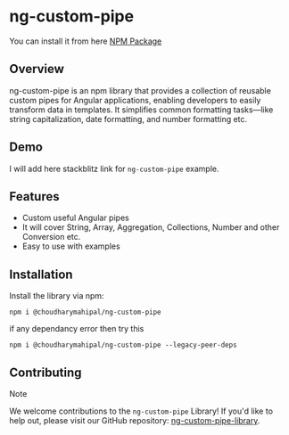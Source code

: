 # ng-custom-pipe

You can install it from here [NPM Package](https://www.npmjs.com/package/@choudharymahipal/ng-custom-pipe)

## Overview
ng-custom-pipe is an npm library that provides a collection of reusable custom pipes for Angular applications, enabling developers to easily transform data in templates. It simplifies common formatting tasks—like string capitalization, date formatting, and number formatting etc.

## Demo 
I will add here stackblitz link for `ng-custom-pipe` example.

## Features
- Custom useful Angular pipes
- It will cover String, Array, Aggregation, Collections, Number and other Conversion etc.
- Easy to use with examples

## Installation
Install the library via npm:
```
npm i @choudharymahipal/ng-custom-pipe
```

if any dependancy error then try this
```
npm i @choudharymahipal/ng-custom-pipe --legacy-peer-deps
```

## Contributing
> [!NOTE]
> We welcome contributions to the `ng-custom-pipe` Library! If you'd like to help out, please visit our GitHub repository: [ng-custom-pipe-library](https://github.com/choudharymahipal/ng-custom-pipe-library).
